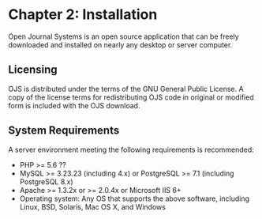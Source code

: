 # Chapter 2: Installation

Open Journal Systems is an open source application that can be freely downloaded and installed on nearly any desktop or server computer.

## Licensing

OJS is distributed under the terms of the GNU General Public License. A copy of the license terms for redistributing OJS code in original or modified form is included with the OJS download.

## System Requirements

A server environment meeting the following requirements is recommended:

* PHP >= 5.6 ??
* MySQL >= 3.23.23 (including 4.x) or PostgreSQL >= 7.1 (including PostgreSQL 8.x)
* Apache >= 1.3.2x or >= 2.0.4x or Microsoft IIS 6+
* Operating system: Any OS that supports the above software, including Linux, BSD, Solaris, Mac OS X, and Windows

